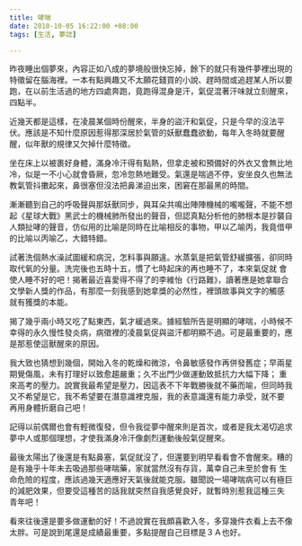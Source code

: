 ```yaml
---
title: 哮喘
date: 2010-10-05 16:22:00 +08:00
tags: [生活, 夢誌]

---
```


 昨夜睡出個夢來，內容正如八成的夢境般很快忘掉，餘下的就只有幾件夢裡出現的特徵留在腦海裡。一本有點興趣又不太願花錢買的小說、趕時間或追趕某人所以要跑，在以前生活過的地方四處奔跑，竟跑得混身是汗，氣促混著汗味就立刻醒來，四點半。  
  
 近幾天都是這樣，在凌晨某個時份醒來，半身的盜汗和氣促，只是今早的沒法平伏。應該是不知什麼原因惹得那深居於氣管的妖獸蠢蠢欲動，每年入冬時就要醒醒，似年獸的規律又欠掉什麼特徵。  
  
 坐在床上以被裹好身體，滿身冷汗得有點熱，但拿走被和預備好的外衣又會無比地冷，似是一不小心就會昏厥，忽冷忽熱地難受。氣還是喘過不停，安坐良久也無法教氣管抖擻起來，鼻很塞但沒法把鼻涕迫出來，困窘在那最黑的時間。  
  
 漸漸聽到自己的呼吸聲與那妖獸同步，與耳朵共鳴出陣陣機械的嚨嚨聲，不能不想起《星球大戰》黑武士的機械肺所發出的聲音，但認真點分析他的肺根本是抄襲自人類扯哮的聲音，仿似用的比喻是同時在比喻相反的事物，甲以乙喻丙，我竟借甲的比喻以丙喻乙，大錯特錯。  
  
 試著洗個熱水澡試圖緩和病況，怎料事與願違。水蒸氣是把氣管舒緩擴張，卻同時取代氧的分量。洗完後也五時十五，慣了七時起床的再也睡不了，本來氣促就 會使人睡不好的吧！揭著最近喜愛得不得了的李維怡《行路難》，讀著應是她拿聯合文學新人獎的作品，有那麼一刻我感到她拿獎的必然性，裡頭故事與文字的觸感 就有獲獎的本能。  
  
 揭了幾乎兩小時又吃了點東西，氣才緩過來。據經驗所告是明顯的哮喘，小時候不幸得的永久慢性發炎病，病徵裡的凌晨氣促與盜汗都明顯不過。可是最重要的，應是那惹使這獸醒來的原因。  
  
 我大致也猜想到幾個，開始入冬的乾燥和微涼，令鼻敏感發作再併發舊症；早兩星期覺傷風，未有打理好以致愈趨嚴重；久不出門少做運動致抵抗力大幅下降； 重來高考的壓力。說實我最希望是壓力，因這表不下年戰勝後就不藥而喻，但同時我又不希望是它，我不希望要在潛意識裡克服，我的表意識還有能力承受，就不要 再用身體折磨自己吧！  
  
 記得以前偶爾也會有輕微復發，但令我從夢中醒來則是首次，或者是我太渴切追求夢中人或那個理想，才使我滿身冷汗像劇烈運動後般氣促醒來。  
  
 最後太陽出了後還是有點鼻塞，氣促就沒了，但還要到明早看看會不會醒來。糟的是有幾乎十年未去吸過那些哮喘藥，家就當然沒有存貨，萬幸自己未至於會有 生命危險的程度，應該過幾天適應好天氣後就能克服。雖聞說一場哮喘病可以有極巨的減肥效果，但要受這種苦的話我就突然自我感覺良好，就暫時別惹我這種三失 青年吧！  
  
 看來往後還是要多做運動的好！不過說實在我頗喜歡入冬，多穿幾件衣看上去不像太胖。可是說到尾還是成績最重要，多點提醒自己目標是３Ａ也好。
